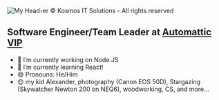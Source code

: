 ![My Head-er](http://tech-pills.kosmos-it.com/wp-content/uploads/sites/2/2018/10/kosmos_logo.jpg)
© Kosmos IT Solutions - All rights reserved

## Software Engineer/Team Leader at [Automattic VIP](https://wpvip.com)

- 🔭 I’m currently working on Node.JS
- 🌱 I’m currently learning React!
- 😄 Pronouns: He/Him
- 😍 my kid Alexander, photography (Canon EOS 50D), Stargazing (Skywatcher Newton 200 on NEQ6), woodworking, CS, and more...
